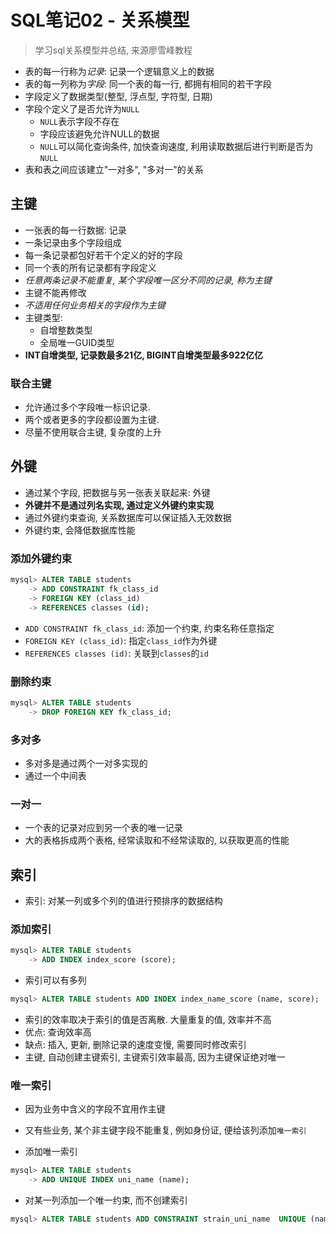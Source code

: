 # SQL笔记02 - 关系模型

> 学习sql关系模型并总结, 来源廖雪峰教程

* 表的每一行称为*记录*: 记录一个逻辑意义上的数据
* 表的每一列称为*字段*: 同一个表的每一行, 都拥有相同的若干字段
* 字段定义了数据类型(整型, 浮点型, 字符型, 日期)
* 字段个定义了是否允许为`NULL`
  * `NULL`表示字段不存在
  * 字段应该避免允许NULL的数据
  * `NULL`可以简化查询条件, 加快查询速度, 利用读取数据后进行判断是否为`NULL`
* 表和表之间应该建立"一对多", "多对一"的关系

## 主键

* 一张表的每一行数据: 记录
* 一条记录由多个字段组成
* 每一条记录都包好若干个定义的好的字段
* 同一个表的所有记录都有字段定义
* *任意两条记录不能重复, 某个字段唯一区分不同的记录, 称为主键*
* 主键不能再修改
* *不适用任何业务相关的字段作为主键*
* 主键类型:
  * 自增整数类型
  * 全局唯一GUID类型
* **INT自增类型, 记录数最多21亿, BIGINT自增类型最多922亿亿**

### 联合主键

* 允许通过多个字段唯一标识记录.
* 两个或者更多的字段都设置为主键.
* 尽量不使用联合主键, 复杂度的上升

## 外键

* 通过某个字段, 把数据与另一张表关联起来: 外键
* **外键并不是通过列名实现, 通过定义外键约束实现**
* 通过外键约束查询, 关系数据库可以保证插入无效数据
* 外键约束, 会降低数据库性能

### 添加外键约束

```sql
mysql> ALTER TABLE students
    -> ADD CONSTRAINT fk_class_id
    -> FOREIGN KEY (class_id)
    -> REFERENCES classes (id);
```

* `ADD CONSTRAINT fk_class_id`: 添加一个约束, 约束名称任意指定
* `FOREIGN KEY (class_id)`: 指定`class_id`作为外键
* `REFERENCES classes (id)`: 关联到`classes`的`id`

### 删除约束

```sql
mysql> ALTER TABLE students
    -> DROP FOREIGN KEY fk_class_id;
```

### 多对多

* 多对多是通过两个一对多实现的
* 通过一个中间表

### 一对一

* 一个表的记录对应到另一个表的唯一记录
* 大的表格拆成两个表格, 经常读取和不经常读取的, 以获取更高的性能

## 索引

* 索引: 对某一列或多个列的值进行预排序的数据结构

### 添加索引

```sql
mysql> ALTER TABLE students
    -> ADD INDEX index_score (score);
```

* 索引可以有多列

```sql
mysql> ALTER TABLE students ADD INDEX index_name_score (name, score);
```

* 索引的效率取决于索引的值是否离散. 大量重复的值, 效率并不高
* 优点: 查询效率高
* 缺点: 插入, 更新, 删除记录的速度变慢, 需要同时修改索引
* 主键, 自动创建主键索引, 主键索引效率最高, 因为主键保证绝对唯一

### 唯一索引

* 因为业务中含义的字段不宜用作主键
* 又有些业务, 某个非主键字段不能重复, 例如身份证, 便给该列添加`唯一索引`

* 添加唯一索引

```sql
mysql> ALTER TABLE students
    -> ADD UNIQUE INDEX uni_name (name);
```

* 对某一列添加一个唯一约束, 而不创建索引

```sql
mysql> ALTER TABLE students ADD CONSTRAINT strain_uni_name  UNIQUE (name);
```
